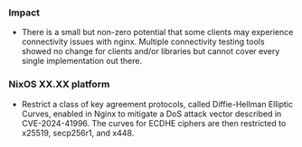 <!--

A new changelog entry.

Delete placeholder items that do not apply. Empty sections will be removed
automatically during release.

Leave the XX.XX as is: this is a placeholder and will be automatically filled
correctly during the release and helps when backporting over multiple platform
branches.

-->

### Impact

- There is a small but non-zero potential that some clients may experience connectivity issues with nginx.
  Multiple connectivity testing tools showed no change for clients and/or libraries but cannot cover every single implementation out there.

### NixOS XX.XX platform

- Restrict a class of key agreement protocols, called Diffie-Hellman Elliptic Curves, enabled in Nginx to mitigate a DoS attack vector
  described in CVE-2024-41996. The curves for ECDHE ciphers are then restricted to x25519, secp256r1, and x448.
